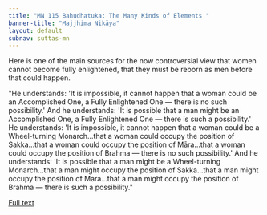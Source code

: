 ```yaml
---
title: "MN 115 Bahudhatuka: The Many Kinds of Elements "
banner-title: "Majjhima Nikāya" 
layout: default 
subnav: suttas-mn 
---
```



Here is one of the main sources for the now controversial view that women cannot become fully enlightened, that they must be reborn as men before that could happen.


"He understands: 'It is impossible, it cannot happen that a woman could be an Accomplished One, a Fully Enlightened One ― there is no such possibility.' And he understands: 'It is possible that a man might be an Accomplished One, a Fully Enlightened One ― there is such a possibility.' He understands: 'It is impossible, it cannot happen that a woman could be a Wheel-turning Monarch...that a woman could occupy the position of Sakka...that a woman could occupy the position of Māra...that a woman could occupy the position of Brahma ― there is no such possibility.' And he understands: 'It is possible that a man might be a Wheel-turning Monarch...that a man might occupy the position of Sakka...that a man might occupy the position of Mara...that a man might occupy the position of Brahma ― there is such a possibility."


[Full text](http://www.yellowrobe.com/component/content/article/120-majjhima-nikaya/321-bahudhtuka-sutta-the-many-kinds-of-elements.html)
